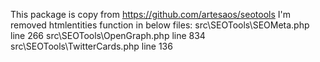 
This package is copy from https://github.com/artesaos/seotools
I'm removed htmlentities function in below files:
src\SEOTools\SEOMeta.php line 266
src\SEOTools\OpenGraph.php line 834
src\SEOTools\TwitterCards.php line 136